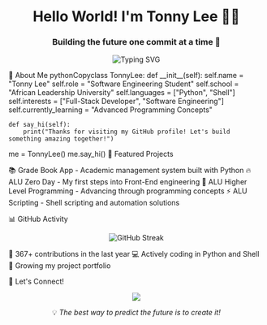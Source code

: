 <h1 align="center">Hello World! I'm Tonny Lee 👨‍💻</h1>
<h3 align="center">Building the future one commit at a time 🚀</h3>
<p align="center">
  <img src="https://readme-typing-svg.herokuapp.com?font=Fira+Code&pause=1000&color=2E9EFF&center=true&vCenter=true&width=435&lines=Software+Engineering+Student;Full+Stack+Developer+in+Training;Passionate+about+Technology;Always+Learning+%F0%9F%8C%B1" alt="Typing SVG" />
</p>
💫 About Me
pythonCopyclass TonnyLee:
    def __init__(self):
        self.name = "Tonny Lee"
        self.role = "Software Engineering Student"
        self.school = "African Leadership University"
        self.languages = ["Python", "Shell"]
        self.interests = ["Full-Stack Developer", "Software Engineering"]
        self.currently_learning = "Advanced Programming Concepts"
        
    def say_hi(self):
        print("Thanks for visiting my GitHub profile! Let's build something amazing together!")

me = TonnyLee()
me.say_hi()
🌟 Featured Projects

📚 Grade Book App - Academic management system built with Python
🔥 ALU Zero Day - My first steps into Front-End engineering
🚀 ALU Higher Level Programming - Advancing through programming concepts
⚡ ALU Scripting - Shell scripting and automation solutions

📊 GitHub Activity
<p align="center">
  <img src="https://github-readme-streak-stats.herokuapp.com/?user=TonnyleeM&theme=tokyonight" alt="GitHub Streak"/>
</p>

🎯 367+ contributions in the last year
💻 Actively coding in Python and Shell
🌱 Growing my project portfolio

🤝 Let's Connect!
<p align="center">
  <a href="https://instagram.com/_tonylee.m_">
    <img src="https://img.shields.io/badge/Instagram-%23E4405F.svg?style=for-the-badge&logo=Instagram&logoColor=white"/>
  </a>
</p>

<p align="center">💡 <i>The best way to predict the future is to create it!</i></p>
